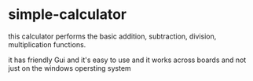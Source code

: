 # simple-calculator
this calculator performs the basic addition, subtraction, division, multiplication functions. 

it has friendly Gui and it's easy to use and it works across boards and not just on the windows opersting system
